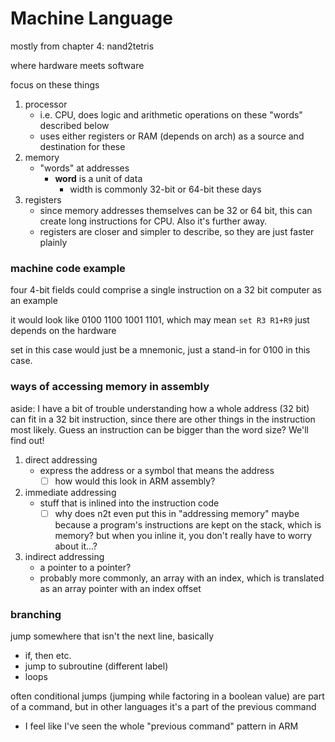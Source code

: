 # Machine Language

mostly from chapter 4: nand2tetris

where hardware meets software

focus on these things

1. processor
    - i.e. CPU, does logic and arithmetic operations on these "words" described below
    - uses either registers or RAM (depends on arch) as a source and destination for these
2. memory
    - "words" at addresses
        - **word** is a unit of data
            - width is commonly 32-bit or 64-bit these days
3. registers
    - since memory addresses themselves can be 32 or 64 bit, this can create long instructions for CPU. Also it's further away.
    - registers are closer and simpler to describe, so they are just faster plainly
    

### machine code example

four 4-bit fields could comprise a single instruction on a 32 bit computer as an example

it would look like 0100 1100 1001 1101, which may mean `set R3 R1+R9` just depends on the hardware

set in this case would just be a mnemonic, just a stand-in for 0100 in this case.

### ways of accessing memory in assembly

aside: I have a bit of trouble understanding how a whole address (32 bit) can fit in a 32 bit instruction, since there are other things in the instruction most likely. Guess an instruction can be bigger than the word size? We'll find out!

1. direct addressing
    - express the address or a symbol that means the address
        - [ ]  how would this look in ARM assembly?
2. immediate addressing
    - stuff that is inlined into the instruction code
        - [ ]  why does n2t even put this in "addressing memory" maybe because a program's instructions are kept on the stack, which is memory? but when you inline it, you don't really have to worry about it...?
3. indirect addressing
    - a pointer to a pointer?
    - probably more commonly, an array with an index, which is translated as an array pointer with an index offset

### branching

jump somewhere that isn't the next line, basically

- if, then etc.
- jump to subroutine (different label)
- loops

often conditional jumps (jumping while factoring in a boolean value) are part of a command, but in other languages it's a part of the previous command

- I feel like I've seen the whole "previous command" pattern in ARM